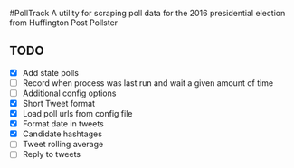 #PollTrack
A utility for scraping poll data for the 2016 presidential election from Huffington Post Pollster

## TODO
- [X] Add state polls
- [ ] Record when process was last run and wait a given amount of time
- [ ] Additional config options
- [x] Short Tweet format
- [x] Load poll urls from config file
- [x] Format date in tweets
- [x] Candidate hashtages
- [ ] Tweet rolling average
- [ ] Reply to tweets